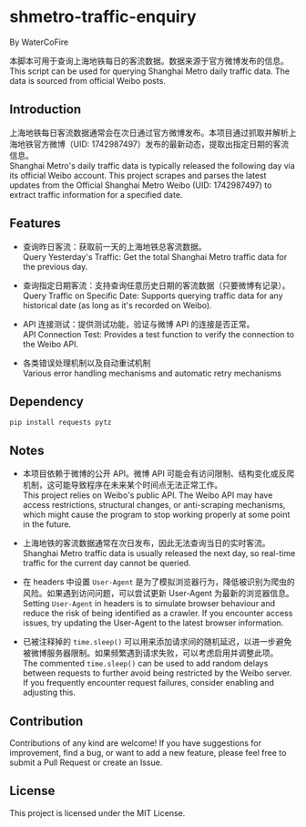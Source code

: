 # shmetro-traffic-enquiry

By WaterCoFire

本脚本可用于查询上海地铁每日的客流数据。数据来源于官方微博发布的信息。 <br>
This script can be used for querying Shanghai Metro daily traffic data. The data is sourced from official Weibo posts.

## Introduction

上海地铁每日客流数据通常会在次日通过官方微博发布。本项目通过抓取并解析上海地铁官方微博（UID: 1742987497）发布的最新动态，提取出指定日期的客流信息。<br>
Shanghai Metro's daily traffic data is typically released the following day via its official Weibo account. This project scrapes and parses the latest updates from the Official Shanghai Metro Weibo (UID: 1742987497) to extract traffic information for a specified date.

## Features

- 查询昨日客流：获取前一天的上海地铁总客流数据。<br>
Query Yesterday's Traffic: Get the total Shanghai Metro traffic data for the previous day.

- 查询指定日期客流：支持查询任意历史日期的客流数据（只要微博有记录）。<br>
Query Traffic on Specific Date: Supports querying traffic data for any historical date (as long as it's recorded on Weibo).

- API 连接测试：提供测试功能，验证与微博 API 的连接是否正常。<br>
API Connection Test: Provides a test function to verify the connection to the Weibo API.

- 各类错误处理机制以及自动重试机制<br>
Various error handling mechanisms and automatic retry mechanisms

## Dependency

```
pip install requests pytz
```

## Notes

- 本项目依赖于微博的公开 API。微博 API 可能会有访问限制、结构变化或反爬机制，这可能导致程序在未来某个时间点无法正常工作。<br>
This project relies on Weibo's public API. The Weibo API may have access restrictions, structural changes, or anti-scraping mechanisms, which might cause the program to stop working properly at some point in the future.

- 上海地铁的客流数据通常在次日发布，因此无法查询当日的实时客流。<br>
Shanghai Metro traffic data is usually released the next day, so real-time traffic for the current day cannot be queried.

- 在 headers 中设置 ```User-Agent``` 是为了模拟浏览器行为，降低被识别为爬虫的风险。如果遇到访问问题，可以尝试更新 User-Agent 为最新的浏览器信息。<br>
Setting ```User-Agent``` in headers is to simulate browser behaviour and reduce the risk of being identified as a crawler. If you encounter access issues, try updating the User-Agent to the latest browser information.

- 已被注释掉的 ```time.sleep()``` 可以用来添加请求间的随机延迟，以进一步避免被微博服务器限制。如果频繁遇到请求失败，可以考虑启用并调整此项。<br>
The commented ```time.sleep()``` can be used to add random delays between requests to further avoid being restricted by the Weibo server. If you frequently encounter request failures, consider enabling and adjusting this.

## Contribution

Contributions of any kind are welcome! If you have suggestions for improvement, find a bug, or want to add a new feature, please feel free to submit a Pull Request or create an Issue.

## License

This project is licensed under the MIT License.
